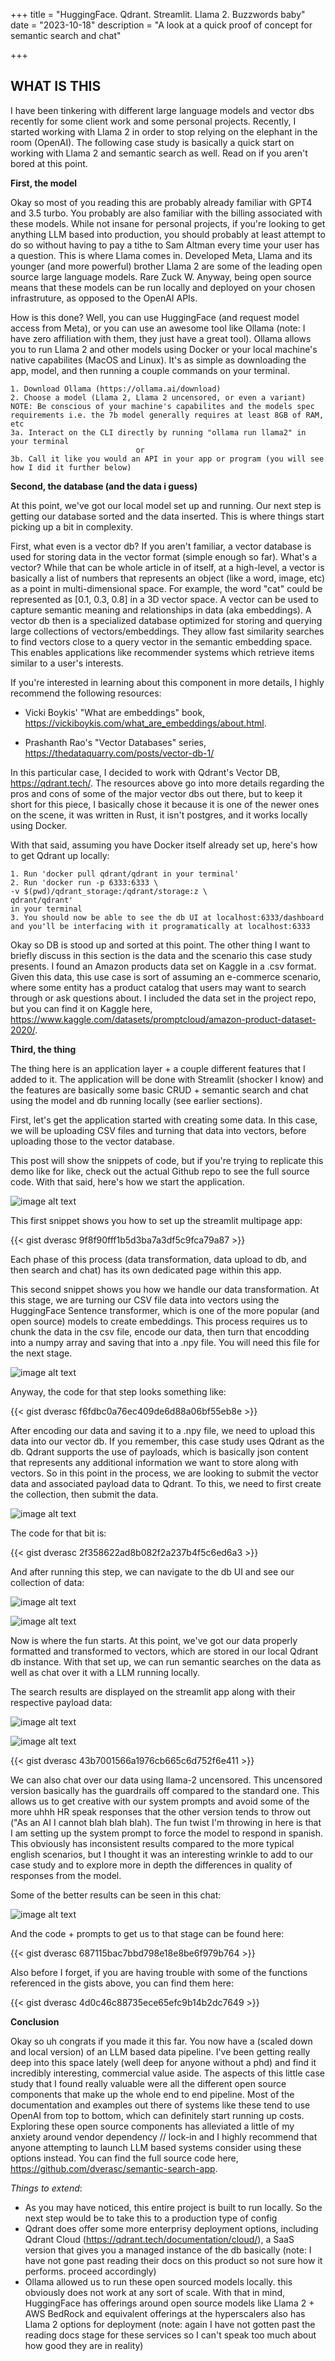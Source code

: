 +++
title = "HuggingFace. Qdrant. Streamlit. Llama 2. Buzzwords baby"
date = "2023-10-18"
description = "A look at a quick proof of concept for semantic search and chat"

+++

## **WHAT IS THIS**

I have been tinkering with different large language models and vector dbs recently for some client work and some personal projects. Recently, I started working with Llama 2 in order to stop relying on the elephant in the room (OpenAI). The following case study is basically a quick start on working with Llama 2 and semantic search as well. Read on if you aren't bored at this point.

**First, the model**

Okay so most of you reading this are probably already familiar with GPT4 and 3.5 turbo. You probably are also familiar with the billing associated with these models. While not insane for personal projects, if you're looking to get anything LLM based into production, you should probably at least attempt to do so without having to pay a tithe to Sam Altman every time your user has a question. This is where Llama comes in. Developed Meta, Llama and its younger (and more powerful) brother Llama 2 are some of the leading open source large language models. Rare Zuck W. Anyway, being open source means that these models can be run locally and deployed on your chosen infrastruture, as opposed to the OpenAI APIs. 

How is this done? Well, you can use HuggingFace (and request model access from Meta), or you can use an awesome tool like Ollama (note: I have zero affiliation with them, they just have a great tool). Ollama allows you to run Llama 2 and other models using Docker or your local machine's native capabilites (MacOS and Linux). It's as simple as downloading the app, model, and then running a couple commands on your terminal.

    1. Download Ollama (https://ollama.ai/download)
    2. Choose a model (Llama 2, Llama 2 uncensored, or even a variant) NOTE: Be conscious of your machine's capabilites and the models spec requirements i.e. the 7b model generally requires at least 8GB of RAM, etc
    3a. Interact on the CLI directly by running "ollama run llama2" in your terminal
                                or
    3b. Call it like you would an API in your app or program (you will see how I did it further below)


**Second, the database (and the data i guess)**


At this point, we've got our local model set up and running. Our next step is getting our database sorted and the data inserted. This is where things start picking up a bit in complexity.

First, what even is a vector db? If you aren't familiar, a vector database is used for storing data in the vector format (simple enough so far). What's a vector? While that can be whole article in of itself, at a high-level, a vector is basically a list of numbers that represents an object (like a word, image, etc) as a point in multi-dimensional space. For example, the word "cat" could be represented as [0.1, 0.3, 0.8] in a 3D vector space. A vector can be used to capture semantic meaning and relationships in data (aka embeddings). A vector db then is a specialized database optimized for storing and querying large collections of vectors/embeddings. They allow fast similarity searches to find vectors close to a query vector in the semantic embedding space. This enables applications like recommender systems which retrieve items similar to a user's interests.

If you're interested in learning about this component in more details, I highly recommend the following resources:

- Vicki Boykis' "What are embeddings" book, https://vickiboykis.com/what_are_embeddings/about.html.

- Prashanth Rao's "Vector Databases" series, https://thedataquarry.com/posts/vector-db-1/

In this particular case, I decided to work with Qdrant's Vector DB, https://qdrant.tech/. The resources above go into more details regarding the pros and cons of some of the major vector dbs out there, but to keep it short for this piece, I basically chose it because it is one of the newer ones on the scene, it was written in Rust, it isn't postgres, and it works locally using Docker.

With that said, assuming you have Docker itself already set up, here's how to get Qdrant up locally:

    1. Run 'docker pull qdrant/qdrant in your terminal'
    2. Run 'docker run -p 6333:6333 \
    -v $(pwd)/qdrant_storage:/qdrant/storage:z \
    qdrant/qdrant'
    in your terminal
    3. You should now be able to see the db UI at localhost:6333/dashboard and you'll be interfacing with it programatically at localhost:6333


Okay so DB is stood up and sorted at this point. The other thing I want to briefly discuss in this section is the data and the scenario this case study presents. I found an Amazon products data set on Kaggle in a .csv format. Given this data, this use case is sort of assuming an e-commerce scenario, where some entity has a product catalog that users may want to search through or ask questions about. I included the data set in the project repo, but you can find it on Kaggle here, https://www.kaggle.com/datasets/promptcloud/amazon-product-dataset-2020/. 



**Third, the thing**

The thing here is an application layer + a couple different features that I added to it. The application will be done with Streamlit (shocker I know) and the features are basically some basic CRUD + semantic search and chat using the model and db running locally (see earlier sections). 

First, let's get the application started with creating some data. In this case, we will be uploading CSV files and turning that data into vectors, before uploading those to the vector database.

This post will show the snippets of code, but if you're trying to replicate this demo like for like, check out the actual Github repo to see the full source code. With that said, here's how we start the application.



![image alt text](/mainpage.png)

This first snippet shows you how to set up the streamlit multipage app:

{{< gist dverasc 9f8f90fff1b5d3ba7a3df5c9fca79a87 >}}

Each phase of this process (data transformation, data upload to db, and then search and chat) has its own dedicated page within this app.

This second snippet shows you how we handle our data transformation. At this stage, we are turning our CSV file data into vectors using the HuggingFace Sentence transformer, which is one of the more popular (and open source) models to create embeddings. This process requires us to chunk the data in the csv file, encode our data, then turn that encodding into a numpy array and saving that into a .npy file. You will need this file for the next stage. 

![image alt text](/datatransform.png)

Anyway, the code for that step looks something like:


{{< gist dverasc f6fdbc0a76ec409de6d88a06bf55eb8e  >}}


After encoding our data and saving it to a .npy file, we need to upload this data into our vector db. If you remember, this case study uses Qdrant as the db. Qdrant supports the use of payloads, which is basically json content that represents any additional information we want to store along with vectors. So in this point in the process, we are looking to submit the vector data and associated payload data to Qdrant. To this, we need to first create the collection, then submit the data. 


![image alt text](/dataupload.png)



The code for that bit is:




{{< gist dverasc 2f358622ad8b082f2a237b4f5c6ed6a3  >}}


And after running this step, we can navigate to the db UI and see our collection of data:

![image alt text](/qdrantui.png)

![image alt text](/qdrantui2.png)


Now is where the fun starts. At this point, we've got our data properly formatted and transformed to vectors, which are stored in our local Qdrant db instance. With that set up, we can run semantic searches on the data as well as chat over it with a LLM running locally.

The search results are displayed on the streamlit app along with their respective payload data:

![image alt text](/searchresults.png)

![image alt text](/searchresults2.png)

{{< gist dverasc 43b7001566a1976cb665c6d752f6e411  >}}



We can also chat over our data using llama-2 uncensored. This uncensored version basically has the guardrails off compared to the standard one. This allows us to get creative with our system prompts and avoid some of the more uhhh HR speak responses that the other version tends to throw out ("As an AI I cannot blah blah blah). The fun twist I'm throwing in here is that I am setting up the system prompt to force the model to respond in spanish. This obviously has inconsistent results compared to the more typical english scenarios, but I thought it was an interesting wrinkle to add to our case study and to explore more in depth the differences in quality of responses from the model. 

Some of the better results can be seen in this chat:

![image alt text](/chatllama.png)


And the code + prompts to get us to that stage can be found here:

{{< gist dverasc 687115bac7bbd798e18e8be6f979b764  >}}



Also before I forget, if you are having trouble with some of the functions referenced in the gists above, you can find them here:

{{< gist dverasc 4d0c46c88735ece65efc9b14b2dc7649  >}}

**Conclusion**

Okay so uh congrats if you made it this far. You now have a (scaled down and local version) of an LLM based data pipeline. I've been getting really deep into this space lately (well deep for anyone without a phd) and find it incredibly interesting, commercial value aside. The aspects of this little case study that I found really valuable were all the different open source components that make up the whole end to end pipeline. Most of the documentation and examples out there of systems like these tend to use OpenAI from top to bottom, which can definitely start running up costs. Exploring these open source components has alleviated a little of my anxiety around vendor dependency // lock-in and I highly recommend that anyone attempting to launch LLM based systems consider using these options instead. You can find the full source code here, https://github.com/dverasc/semantic-search-app.

*Things to extend*:

- As you may have noticed, this entire project is built to run locally. So the next step would be to take this to a production type of config
- Qdrant does offer some more enterprisy deployment options, including Qdrant Cloud (https://qdrant.tech/documentation/cloud/), a SaaS version that gives you a managed instance of the db basically (note: I have not gone past reading their docs on this product so not sure how it performs. proceed accordingly)
- Ollama allowed us to run these open sourced models locally. this obviously does not work at any sort of scale. With that in mind, HuggingFace has offerings around open source models like Llama 2 + AWS BedRock and equivalent offerings at the hyperscalers also has Llama 2 options for deployment (note: again I have not gotten past the reading docs stage for these services so I can't speak too much about how good they are in reality)
